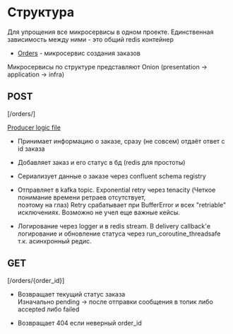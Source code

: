 # Структура

Для упрощения все микросервисы в одном проекте.
Единственная зависимость между ними - это общий redis контейнер

-   [Orders](./orders/) - микросервис создания заказов

Микросервисы по структуре представляют Onion (presentation -> application -> infra)

## POST

[/orders/]

[Producer logic file](./orders/src/application/orders/services.py)

-   Принимает информацию о заказе, сразу (не совсем) отдаёт ответ с id заказа
-   Добавляет заказ и его статус в бд (redis для простоты)

-   Сериализует данные о заказе через confluent schema registry

-   Отправляет в kafka topic. Exponential retry через tenacity (Четкое понимание времени ретраев отсутствует, <br> поэтому на глаз)
    Retry срабатывает при BufferError и всех "retriable" исключениях. Возможно не учел еще важные кейсы.

-   Логирование через logger и в redis stream.
    В delivery callback'е логирование и обновление статуса через run_coroutine_threadsafe т.к. асинхронный редис.

## GET

[/orders/{order_id}]

-   Возвращает текущий статус заказа <br>
    Изначально pending -> после отправки сообщения в топик либо accepted либо failed

-   Возвращает 404 если неверный order_id
